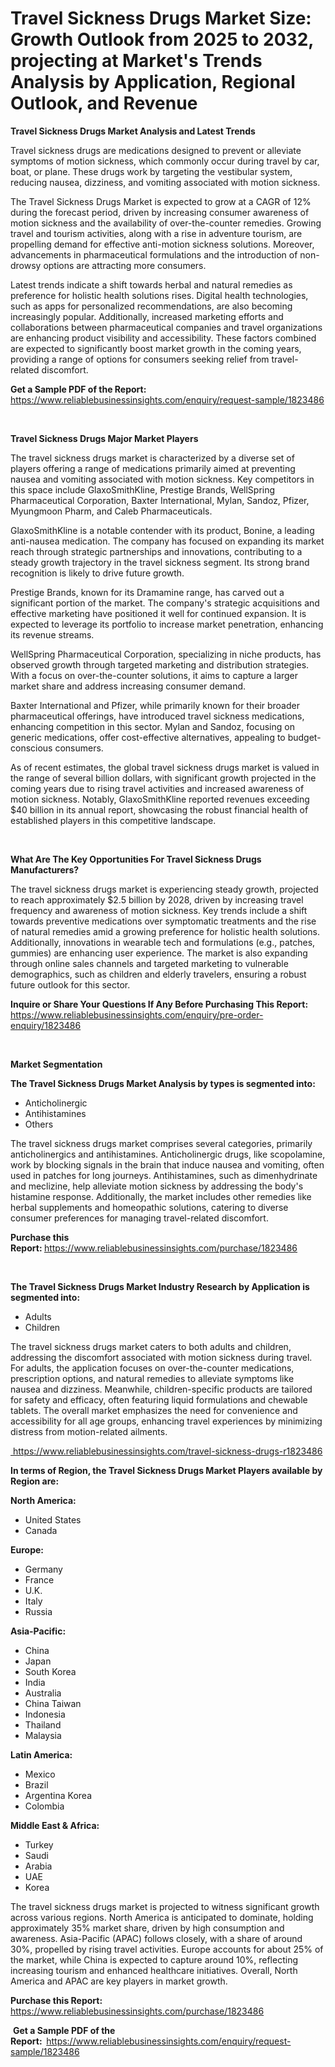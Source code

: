 <p><h1>Travel Sickness Drugs Market Size: Growth Outlook from 2025 to 2032, projecting at Market's Trends Analysis by Application, Regional Outlook, and Revenue</h1></p><p><strong>Travel Sickness Drugs Market Analysis and Latest Trends</strong></p>
<p><p>Travel sickness drugs are medications designed to prevent or alleviate symptoms of motion sickness, which commonly occur during travel by car, boat, or plane. These drugs work by targeting the vestibular system, reducing nausea, dizziness, and vomiting associated with motion sickness.</p><p>The Travel Sickness Drugs Market is expected to grow at a CAGR of 12% during the forecast period, driven by increasing consumer awareness of motion sickness and the availability of over-the-counter remedies. Growing travel and tourism activities, along with a rise in adventure tourism, are propelling demand for effective anti-motion sickness solutions. Moreover, advancements in pharmaceutical formulations and the introduction of non-drowsy options are attracting more consumers.</p><p>Latest trends indicate a shift towards herbal and natural remedies as preference for holistic health solutions rises. Digital health technologies, such as apps for personalized recommendations, are also becoming increasingly popular. Additionally, increased marketing efforts and collaborations between pharmaceutical companies and travel organizations are enhancing product visibility and accessibility. These factors combined are expected to significantly boost market growth in the coming years, providing a range of options for consumers seeking relief from travel-related discomfort.</p></p>
<p><strong>Get a Sample PDF of the Report:&nbsp;</strong> <a href="https://www.reliablebusinessinsights.com/enquiry/request-sample/1823486?utm_campaign=2950&utm_medium=2&utm_source=Github&utm_content=ia&utm_term=19042025&utm_id=travel-sickness-drugs">https://www.reliablebusinessinsights.com/enquiry/request-sample/1823486</a></p>
<p>&nbsp;</p>
<p><strong>Travel Sickness Drugs Major Market Players</strong></p>
<p><p>The travel sickness drugs market is characterized by a diverse set of players offering a range of medications primarily aimed at preventing nausea and vomiting associated with motion sickness. Key competitors in this space include GlaxoSmithKline, Prestige Brands, WellSpring Pharmaceutical Corporation, Baxter International, Mylan, Sandoz, Pfizer, Myungmoon Pharm, and Caleb Pharmaceuticals.</p><p>GlaxoSmithKline is a notable contender with its product, Bonine, a leading anti-nausea medication. The company has focused on expanding its market reach through strategic partnerships and innovations, contributing to a steady growth trajectory in the travel sickness segment. Its strong brand recognition is likely to drive future growth.</p><p>Prestige Brands, known for its Dramamine range, has carved out a significant portion of the market. The company's strategic acquisitions and effective marketing have positioned it well for continued expansion. It is expected to leverage its portfolio to increase market penetration, enhancing its revenue streams.</p><p>WellSpring Pharmaceutical Corporation, specializing in niche products, has observed growth through targeted marketing and distribution strategies. With a focus on over-the-counter solutions, it aims to capture a larger market share and address increasing consumer demand.</p><p>Baxter International and Pfizer, while primarily known for their broader pharmaceutical offerings, have introduced travel sickness medications, enhancing competition in this sector. Mylan and Sandoz, focusing on generic medications, offer cost-effective alternatives, appealing to budget-conscious consumers.</p><p>As of recent estimates, the global travel sickness drugs market is valued in the range of several billion dollars, with significant growth projected in the coming years due to rising travel activities and increased awareness of motion sickness. Notably, GlaxoSmithKline reported revenues exceeding $40 billion in its annual report, showcasing the robust financial health of established players in this competitive landscape.</p></p>
<p>&nbsp;</p>
<p><strong>What Are The Key Opportunities For Travel Sickness Drugs Manufacturers?</strong></p>
<p><p>The travel sickness drugs market is experiencing steady growth, projected to reach approximately $2.5 billion by 2028, driven by increasing travel frequency and awareness of motion sickness. Key trends include a shift towards preventive medications over symptomatic treatments and the rise of natural remedies amid a growing preference for holistic health solutions. Additionally, innovations in wearable tech and formulations (e.g., patches, gummies) are enhancing user experience. The market is also expanding through online sales channels and targeted marketing to vulnerable demographics, such as children and elderly travelers, ensuring a robust future outlook for this sector.</p></p>
<p><strong>Inquire or Share Your Questions If Any Before Purchasing This Report:</strong> <a href="https://www.reliablebusinessinsights.com/enquiry/pre-order-enquiry/1823486?utm_campaign=2950&utm_medium=2&utm_source=Github&utm_content=ia&utm_term=19042025&utm_id=travel-sickness-drugs">https://www.reliablebusinessinsights.com/enquiry/pre-order-enquiry/1823486</a></p>
<p>&nbsp;</p>
<p><strong>Market Segmentation</strong></p>
<p><strong>The Travel Sickness Drugs Market Analysis by types is segmented into:</strong></p>
<p><ul><li>Anticholinergic</li><li>Antihistamines</li><li>Others</li></ul></p>
<p><p>The travel sickness drugs market comprises several categories, primarily anticholinergics and antihistamines. Anticholinergic drugs, like scopolamine, work by blocking signals in the brain that induce nausea and vomiting, often used in patches for long journeys. Antihistamines, such as dimenhydrinate and meclizine, help alleviate motion sickness by addressing the body's histamine response. Additionally, the market includes other remedies like herbal supplements and homeopathic solutions, catering to diverse consumer preferences for managing travel-related discomfort.</p></p>
<p><strong>Purchase this Report:&nbsp;</strong><a href="https://www.reliablebusinessinsights.com/purchase/1823486?utm_campaign=2950&utm_medium=2&utm_source=Github&utm_content=ia&utm_term=19042025&utm_id=travel-sickness-drugs">https://www.reliablebusinessinsights.com/purchase/1823486</a></p>
<p>&nbsp;</p>
<p><strong>The Travel Sickness Drugs Market Industry Research by Application is segmented into:</strong></p>
<p><ul><li>Adults</li><li>Children</li></ul></p>
<p><p>The travel sickness drugs market caters to both adults and children, addressing the discomfort associated with motion sickness during travel. For adults, the application focuses on over-the-counter medications, prescription options, and natural remedies to alleviate symptoms like nausea and dizziness. Meanwhile, children-specific products are tailored for safety and efficacy, often featuring liquid formulations and chewable tablets. The overall market emphasizes the need for convenience and accessibility for all age groups, enhancing travel experiences by minimizing distress from motion-related ailments.</p></p>
<p><a href="https://www.reliablebusinessinsights.com/travel-sickness-drugs-r1823486?utm_campaign=2950&utm_medium=2&utm_source=Github&utm_content=ia&utm_term=19042025&utm_id=travel-sickness-drugs">&nbsp;https://www.reliablebusinessinsights.com/travel-sickness-drugs-r1823486</a></p>
<p><strong>In terms of Region, the Travel Sickness Drugs Market Players available by Region are:</strong></p>
<p>
    <p> <strong> North America: </strong>
        <ul>
            <li>United States</li>
            <li>Canada</li>
        </ul>
        </p> 
    <p> <strong> Europe: </strong>
        <ul>
            <li>Germany</li>
            <li>France</li>
            <li>U.K.</li>
            <li>Italy</li>
            <li>Russia</li>
        </ul>
        </p> 
    <p> <strong> Asia-Pacific: </strong>
        <ul>
            <li>China</li>
            <li>Japan</li>
            <li>South Korea</li>
            <li>India</li>
            <li>Australia</li>
            <li>China Taiwan</li>
            <li>Indonesia</li>
            <li>Thailand</li>
            <li>Malaysia</li>
        </ul>
        </p> 
    <p> <strong> Latin America: </strong>
        <ul>
            <li>Mexico</li>
            <li>Brazil</li>
            <li>Argentina Korea</li>
            <li>Colombia</li>
        </ul>
        </p> 
    <p> <strong> Middle East & Africa: </strong>
        <ul>
            <li>Turkey</li>
            <li>Saudi</li>
            <li>Arabia</li>
            <li>UAE</li>
            <li>Korea</li>
        </ul>
    </p>
    </p>
<p><p>The travel sickness drugs market is projected to witness significant growth across various regions. North America is anticipated to dominate, holding approximately 35% market share, driven by high consumption and awareness. Asia-Pacific (APAC) follows closely, with a share of around 30%, propelled by rising travel activities. Europe accounts for about 25% of the market, while China is expected to capture around 10%, reflecting increasing tourism and enhanced healthcare initiatives. Overall, North America and APAC are key players in market growth.</p></p>
<p><strong>Purchase this Report: </strong><a href="https://www.reliablebusinessinsights.com/purchase/1823486?utm_campaign=2950&utm_medium=2&utm_source=Github&utm_content=ia&utm_term=19042025&utm_id=travel-sickness-drugs">https://www.reliablebusinessinsights.com/purchase/1823486</a></p>
<p>&nbsp;<strong>Get a Sample PDF of the Report:&nbsp;&nbsp;</strong><a href="https://www.reliablebusinessinsights.com/enquiry/request-sample/1823486?utm_campaign=2950&utm_medium=2&utm_source=Github&utm_content=ia&utm_term=19042025&utm_id=travel-sickness-drugs">https://www.reliablebusinessinsights.com/enquiry/request-sample/1823486</a></p>
<p><strong></strong></p>
<p><p></p><p></p><p></p></p>
